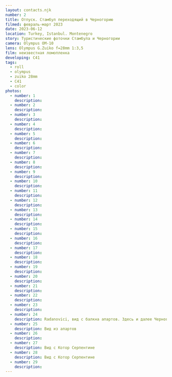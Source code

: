 ```yaml
---
layout: contacts.njk
number: 2
title: Отпуск. Стамбул переходящий в Черногорию
filmed: февраль-март 2023
date: 2023-06-12
location: Turkey, Istanbul. Montenegro
story: Туристические фоточки Стамбула и Черногории
camera: Olympus OM-10
lens: Olympus G.Zuiko f=28mm 1:3,5
film: неизвестная ломопленка
developing: C41
tags:
  - roll
  - olympus
  - zuiko 28mm
  - C41
  - color
photos:
  - number: 1
    description:
  - number: 2
    description:
  - number: 3
    description:
  - number: 4
    description:
  - number: 5
    description:
  - number: 6
    description:
  - number: 7
    description:
  - number: 8
    description:
  - number: 9
    description:
  - number: 10
    description:
  - number: 11
    description:
  - number: 12
    description:
  - number: 13
    description:
  - number: 14
    description:
  - number: 15
    description:
  - number: 16
    description:
  - number: 17
    description:
  - number: 18
    description:
  - number: 19
    description:
  - number: 20
    description:
  - number: 21
    description:
  - number: 22
    description:
  - number: 23
    description:
  - number: 24
    description: Radanovici, вид с балкна апартов. Здесь и далее Черногория
  - number: 25
    description: Вид из апартов
  - number: 26
    description:
  - number: 27
    description: Вид с Котор Серпентине
  - number: 28
    description: Вид с Котор Серпентине
  - number: 29
    description:
---
```

